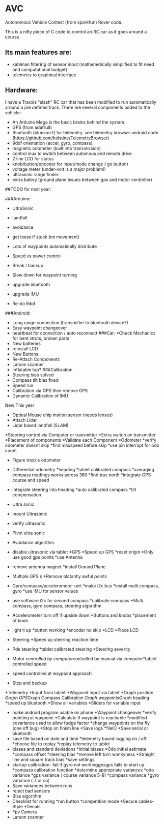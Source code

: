 # AVC
Autonomous Vehicle Contest (from sparkfun) Rover code.

This is a nifty piece of C code to control an RC car as it goes around a course.
## Its main features are:
* kahlman filtering of sensor input (mathemetically simplified to fit need and computational budget)
* telemetry to graphical interface 

## Hardware:
I have a Traxxis "slash" RC car that has been modified to run automatically around a pre defined track.
There are several components added to the vehicle:
* An Arduino Mega is the basic brains behind the system.
* GPS (from adafruit) 
* Bluetooth (bluesmirf) for telemetry. see telemetry browser android code (https://github.com/holstine/TelemetryBrowser)
* 9dof orientation (accel, gyro, compass)
* magnetic odometer (built into transmission)
* control mux to switch between automous and remote drive
* 2 line LCD for status
* knob/button/encoder for input/mode change ( go button)
* voltage meter (under-volt is a major problem!)
* ultrasonic range finder
* extra batery (ground plane issues between gps and motor controller)



##TODO for next year:

###Arduino:
- UltraSonic
- landfall
- avoidance
- get loose if stuck (no movement)
- Lots of waypoints automatically distribute
- Speed vs power control
- Break / backup
- Slow down for waypoint turning
- upgrade bluetooth

- upgrade IMU
- Re-do 9dof

###Android:
- Long range connection (transmitter to bluetooth device?)
- Easy waypoint changeover
- heartbeat for connection / auto reconnect
###Car:
*Check Mechanics for bent struts, broken parts
- New batteries
- reinstall LCD
- New Buttons
- Re-Attach Components
- Larson scanner
- Inflatable top?
###Calibration
- Steering bias solved
- Compass tilt bias fixed
- Speed run
- Calibration via GPS then remove GPS
- Dynamic Calibration of IMU

New This year
- Optical Mouse chip motion sensor (needs lenses)
- Attach Lidar
- Lidar based landfall (SLAM)
 

*Steering control via Computer or transmitter
*Extra switch on transmitter
*Placement of components
*Validate each Component
*Odometer
*verify odometer doesnt skip
*find maxspeed before skip
*use pin interrupt for odo count
- Figure traxxis odometer
- Differential odometry
*heading
*tablet calibrated compass
*averaging compass readings works across 360
*find true north
*integrate GPS course and speed
- integrate steering into heading
*auto calibrated compass
*tilt compensation
- Ultra sonic
- mount Ultrasonic
- verify ultrasonic
- Pivot ultra sonic
- Avoidance algorithm
- disable ultrasonic via tablet
*GPS
*Speed up GPS
*reset origin
*Only use good gps points
*use Antenna
- remove antenna magnet
*install Ground Plane
- Multiple GPS s
*Remove blatantly awful points

- Gyro/compass/accelerometer unit
*make i2c bus
*install multi compass, gyro
*use IMU for sensor values
- use software i2c for second compass
*calibrate compass
*Multi compass, gyro compass, steering algorithm
- Accelerometer turn off if upside down
*Buttons and knobs
*placement of knob
- light it up
*button working
*encoder no skip
*LCD
*Place LCD
- Steering
*Speed up steering reaction time
- Pde steering
*tablet calibrated steering
*Steering severity
- Motor
*controlled by computer*controlled by manual via computer*tablet controlled speed
- speed controlled at waypoint approach
- Stop and backup

*Telemetry
*Input from tablet
*Waypoint input via tablet
*Graph position
*Graph GPS*Graph Compass Calibration
*Graph waypoints*Graph heading
*speed up bluetooth
*Show all variables
*Sliders for variable input
- make android program usable on phone
*Waypoint changeover
*verify pointing at waypoint
*Calculate if waypoint is reachable
*modified covariance used to allow fudge factor
*change waypoints on the fly (one off bug)
*Stop on finish line
*Save logs
*fileIO
*Save serial or bluetooth
- save file based on date and time
*telemetry based logging on / off
*choose file to replay
*replay telemetry to tablet
- biases and standard deviations
*initial biases
*Odo initial estimate
*compass offset
*steering bias
*remove left turn wonkyness
*Straight line and square track bias
*save settings
- startup calibration- fail if gyro not working*gps*gps fails to start up
*compass calibration function
*determine appropriate variances
*odo variance
*gps variance ( course variance 5-8)
*compass variance
*gyro variance ( .1 or so)
- Save variances between runs
- reject bad sensors
- Bias algorithm
- Checklist for running
*run button
*competition mode
*Secure cables- Style
*Decals
- Fpv Camera
- Larson scanner

